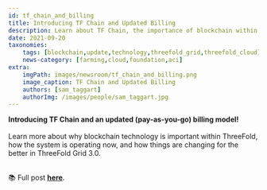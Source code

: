 ```yaml
---
id: tf_chain_and_billing
title: Introducing TF Chain and Updated Billing
description: Learn about TF Chain, the importance of blockchain within ThreeFold, and updated pay-as-you-go billing in TF Grid 3.0.
date: 2021-09-20
taxonomies:
    tags: [blockchain,update,technology,threefold_grid,threefold_cloud]
    news-category: [farming,cloud,foundation,aci]
extra:
    imgPath: images/newsroom/tf_chain_and_billing.png
    image_caption: TF Chain and Updated Billing
    authors: [sam_taggart]
    authorImg: /images/people/sam_taggart.jpg
---
```


**Introducing TF Chain and an updated (pay-as-you-go) billing model!**
<br/>
<br/>
Learn more about why blockchain technology is important within ThreeFold, how the system is operating now, and how things are changing for the better in ThreeFold Grid 3.0.
<br/>
<br/>

📚 Full post **[here](https://forum.threefold.io/t/introducing-tf-chain-an-updated-billing-model/1277)**.